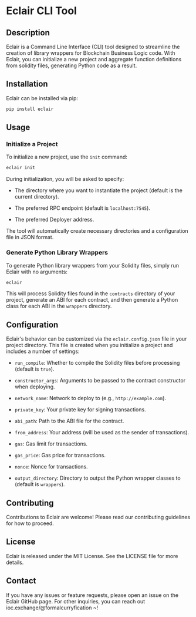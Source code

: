 # Eclair CLI Tool

## Description

Eclair is a Command Line Interface (CLI) tool designed to streamline the creation of library wrappers for Blockchain Business Logic code. With Eclair, you can initialize a new project and aggregate function definitions from solidity files, generating Python code as a result.

## Installation

Eclair can be installed via pip:

```bash
pip install eclair
```

## Usage

### Initialize a Project

To initialize a new project, use the `init` command:

```bash
eclair init
```

During initialization, you will be asked to specify:

- The directory where you want to instantiate the project (default is the current directory).

- The preferred RPC endpoint (default is `localhost:7545`).

- The preferred Deployer address.

The tool will automatically create necessary directories and a configuration file in JSON format.

### Generate Python Library Wrappers

To generate Python library wrappers from your Solidity files, simply run Eclair with no arguments:

```bash
eclair
```

This will process Solidity files found in the `contracts` directory of your project, generate an ABI for each contract, and then generate a Python class for each ABI in the `wrappers` directory.

## Configuration

Eclair's behavior can be customized via the `eclair.config.json` file in your project directory. This file is created when you initialize a project and includes a number of settings:

- `run_compile`: Whether to compile the Solidity files before processing (default is `true`).

- `constructor_args`: Arguments to be passed to the contract constructor when deploying.

- `network_name`: Network to deploy to (e.g., `http://example.com`).

- `private_key`: Your private key for signing transactions.

- `abi_path`: Path to the ABI file for the contract.

- `from_address`: Your address (will be used as the sender of transactions).

- `gas`: Gas limit for transactions.

- `gas_price`: Gas price for transactions.

- `nonce`: Nonce for transactions.

- `output_directory`: Directory to output the Python wrapper classes to (default is `wrappers`).

## Contributing

Contributions to Eclair are welcome! Please read our contributing guidelines for how to proceed.

## License

Eclair is released under the MIT License. See the LICENSE file for more details.

## Contact

If you have any issues or feature requests, please open an issue on the Eclair GitHub page. For other inquiries, you can reach out ioc.exchange/@formalcurryfication ~!